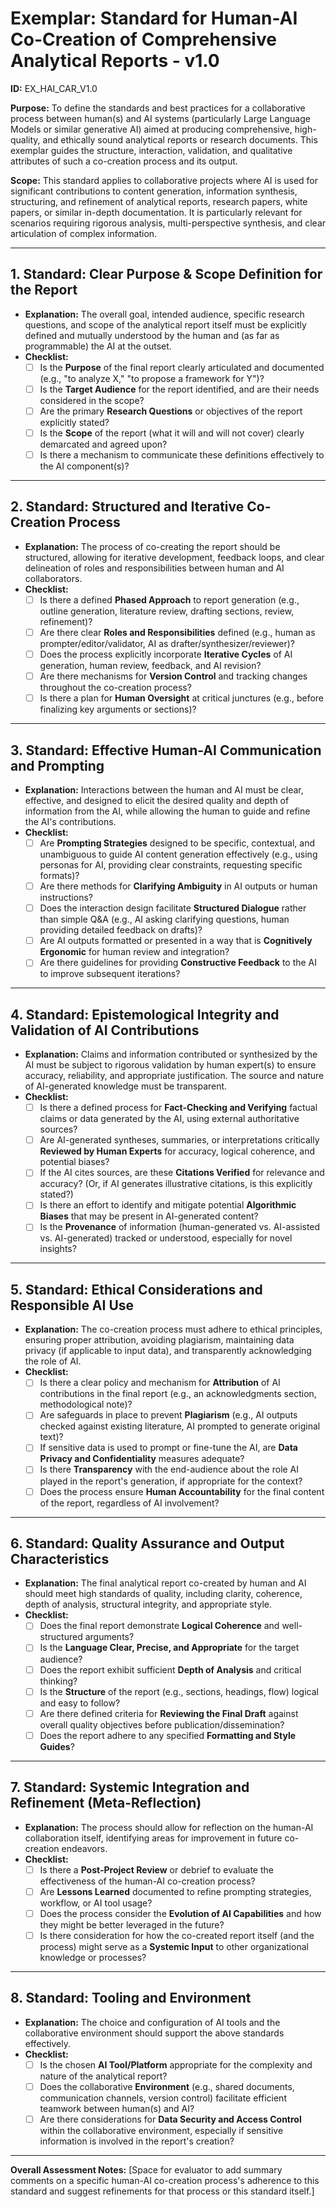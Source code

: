 # Exemplar: Standard for Human-AI Co-Creation of Comprehensive Analytical Reports - v1.0

**ID:** EX_HAI_CAR_V1.0

**Purpose:** To define the standards and best practices for a collaborative process between human(s) and AI systems (particularly Large Language Models or similar generative AI) aimed at producing comprehensive, high-quality, and ethically sound analytical reports or research documents. This exemplar guides the structure, interaction, validation, and qualitative attributes of such a co-creation process and its output.

**Scope:** This standard applies to collaborative projects where AI is used for significant contributions to content generation, information synthesis, structuring, and refinement of analytical reports, research papers, white papers, or similar in-depth documentation. It is particularly relevant for scenarios requiring rigorous analysis, multi-perspective synthesis, and clear articulation of complex information.

---

## 1. Standard: Clear Purpose & Scope Definition for the Report
*   **Explanation:** The overall goal, intended audience, specific research questions, and scope of the analytical report itself must be explicitly defined and mutually understood by the human and (as far as programmable) the AI at the outset.
*   **Checklist:**
    *   [ ] Is the **Purpose** of the final report clearly articulated and documented (e.g., "to analyze X," "to propose a framework for Y")?
    *   [ ] Is the **Target Audience** for the report identified, and are their needs considered in the scope?
    *   [ ] Are the primary **Research Questions** or objectives of the report explicitly stated?
    *   [ ] Is the **Scope** of the report (what it will and will not cover) clearly demarcated and agreed upon?
    *   [ ] Is there a mechanism to communicate these definitions effectively to the AI component(s)?

---

## 2. Standard: Structured and Iterative Co-Creation Process
*   **Explanation:** The process of co-creating the report should be structured, allowing for iterative development, feedback loops, and clear delineation of roles and responsibilities between human and AI collaborators.
*   **Checklist:**
    *   [ ] Is there a defined **Phased Approach** to report generation (e.g., outline generation, literature review, drafting sections, review, refinement)?
    *   [ ] Are there clear **Roles and Responsibilities** defined (e.g., human as prompter/editor/validator, AI as drafter/synthesizer/reviewer)?
    *   [ ] Does the process explicitly incorporate **Iterative Cycles** of AI generation, human review, feedback, and AI revision?
    *   [ ] Are there mechanisms for **Version Control** and tracking changes throughout the co-creation process?
    *   [ ] Is there a plan for **Human Oversight** at critical junctures (e.g., before finalizing key arguments or sections)?

---

## 3. Standard: Effective Human-AI Communication and Prompting
*   **Explanation:** Interactions between the human and AI must be clear, effective, and designed to elicit the desired quality and depth of information from the AI, while allowing the human to guide and refine the AI's contributions.
*   **Checklist:**
    *   [ ] Are **Prompting Strategies** designed to be specific, contextual, and unambiguous to guide AI content generation effectively (e.g., using personas for AI, providing clear constraints, requesting specific formats)?
    *   [ ] Are there methods for **Clarifying Ambiguity** in AI outputs or human instructions?
    *   [ ] Does the interaction design facilitate **Structured Dialogue** rather than simple Q&A (e.g., AI asking clarifying questions, human providing detailed feedback on drafts)?
    *   [ ] Are AI outputs formatted or presented in a way that is **Cognitively Ergonomic** for human review and integration?
    *   [ ] Are there guidelines for providing **Constructive Feedback** to the AI to improve subsequent iterations?

---

## 4. Standard: Epistemological Integrity and Validation of AI Contributions
*   **Explanation:** Claims and information contributed or synthesized by the AI must be subject to rigorous validation by human expert(s) to ensure accuracy, reliability, and appropriate justification. The source and nature of AI-generated knowledge must be transparent.
*   **Checklist:**
    *   [ ] Is there a defined process for **Fact-Checking and Verifying** factual claims or data generated by the AI, using external authoritative sources?
    *   [ ] Are AI-generated syntheses, summaries, or interpretations critically **Reviewed by Human Experts** for accuracy, logical coherence, and potential biases?
    *   [ ] If the AI cites sources, are these **Citations Verified** for relevance and accuracy? (Or, if AI generates illustrative citations, is this explicitly stated?)
    *   [ ] Is there an effort to identify and mitigate potential **Algorithmic Biases** that may be present in AI-generated content?
    *   [ ] Is the **Provenance** of information (human-generated vs. AI-assisted vs. AI-generated) tracked or understood, especially for novel insights?

---

## 5. Standard: Ethical Considerations and Responsible AI Use
*   **Explanation:** The co-creation process must adhere to ethical principles, ensuring proper attribution, avoiding plagiarism, maintaining data privacy (if applicable to input data), and transparently acknowledging the role of AI.
*   **Checklist:**
    *   [ ] Is there a clear policy and mechanism for **Attribution** of AI contributions in the final report (e.g., an acknowledgments section, methodological note)?
    *   [ ] Are safeguards in place to prevent **Plagiarism** (e.g., AI outputs checked against existing literature, AI prompted to generate original text)?
    *   [ ] If sensitive data is used to prompt or fine-tune the AI, are **Data Privacy and Confidentiality** measures adequate?
    *   [ ] Is there **Transparency** with the end-audience about the role AI played in the report's generation, if appropriate for the context?
    *   [ ] Does the process ensure **Human Accountability** for the final content of the report, regardless of AI involvement?

---

## 6. Standard: Quality Assurance and Output Characteristics
*   **Explanation:** The final analytical report co-created by human and AI should meet high standards of quality, including clarity, coherence, depth of analysis, structural integrity, and appropriate style.
*   **Checklist:**
    *   [ ] Does the final report demonstrate **Logical Coherence** and well-structured arguments?
    *   [ ] Is the **Language Clear, Precise, and Appropriate** for the target audience?
    *   [ ] Does the report exhibit sufficient **Depth of Analysis** and critical thinking?
    *   [ ] Is the **Structure** of the report (e.g., sections, headings, flow) logical and easy to follow?
    *   [ ] Are there defined criteria for **Reviewing the Final Draft** against overall quality objectives before publication/dissemination?
    *   [ ] Does the report adhere to any specified **Formatting and Style Guides**?

---

## 7. Standard: Systemic Integration and Refinement (Meta-Reflection)
*   **Explanation:** The process should allow for reflection on the human-AI collaboration itself, identifying areas for improvement in future co-creation endeavors.
*   **Checklist:**
    *   [ ] Is there a **Post-Project Review** or debrief to evaluate the effectiveness of the human-AI co-creation process?
    *   [ ] Are **Lessons Learned** documented to refine prompting strategies, workflow, or AI tool usage?
    *   [ ] Does the process consider the **Evolution of AI Capabilities** and how they might be better leveraged in the future?
    *   [ ] Is there consideration for how the co-created report itself (and the process) might serve as a **Systemic Input** to other organizational knowledge or processes?

---

## 8. Standard: Tooling and Environment
*   **Explanation:** The choice and configuration of AI tools and the collaborative environment should support the above standards effectively.
*   **Checklist:**
    *   [ ] Is the chosen **AI Tool/Platform** appropriate for the complexity and nature of the analytical report?
    *   [ ] Does the collaborative **Environment** (e.g., shared documents, communication channels, version control) facilitate efficient teamwork between human(s) and AI?
    *   [ ] Are there considerations for **Data Security and Access Control** within the collaborative environment, especially if sensitive information is involved in the report's creation?

---

**Overall Assessment Notes:**
[Space for evaluator to add summary comments on a specific human-AI co-creation process's adherence to this standard and suggest refinements for that process or this standard itself.]